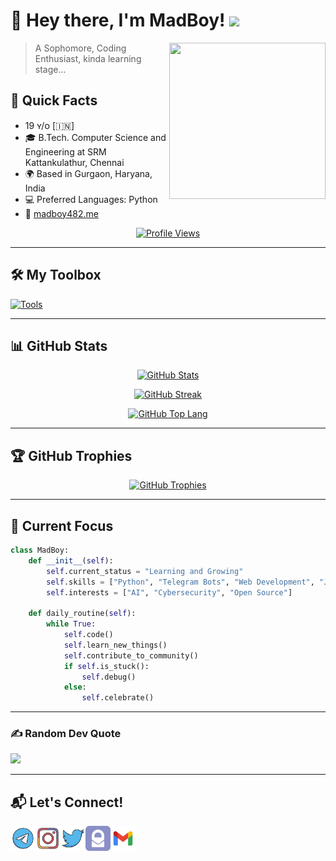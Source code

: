# 👋 Hey there, I'm MadBoy! <a href="https://github.com/madboy482"><img src="https://media.giphy.com/media/WUlplcMpOCEmTGBtBW/giphy.gif" width="50"></a>

<a href="https://github.com/madboy482"><img align="right" src="https://i.imgflip.com/7glmq9.gif" height="250" width="250"/></a>

> A Sophomore, Coding Enthusiast, kinda learning stage...

## 🚀 Quick Facts

- 19 ʏ/ᴏ [🇮🇳]
- 🎓 B.Tech. Computer Science and Engineering at SRM Kattankulathur, Chennai
- 🌍 Based in Gurgaon, Haryana, India
- 💻 Preferred Languages: Python
- 🔗 [madboy482.me](https://madboy482.me)

<p align="center">
  <a href="https://github.com/madboy482">
  <img src="https://komarev.com/ghpvc/?username=madboy482&label=Profile%20Views&theme=radical&style=flat" alt="Profile Views"/>
  </a>
</p>

---

## 🛠️ My Toolbox
[![Tools](https://skillicons.dev/icons?i=py,c,cpp,java,js,html,css,react,nodejs,npm,fastapi,django,tensorflow,tailwind,ubuntu,git,heroku,vercel,bash,arduino,redis,mongodb,postgres,mysql,firebase,atom,aws,azure,gitlab,replit,visualstudio,vscode,pycharm,clion,eclipse,powershell&perline=10)](https://github.com/madboy482)

---

## 📊 GitHub Stats

<p align="center">
  <a href="https://github.com/madboy482">
  <img src="https://github-readme-stats.vercel.app/api?username=madboy482&theme=radical&hide_border=false&include_all_commits=true&count_private=true" alt="GitHub Stats" />
  </a>
</p>
<p align="center">
  <a href="https://github.com/madboy482">
  <img src="https://github-readme-streak-stats.herokuapp.com/?user=madboy482&theme=radical&hide_border=false" alt="GitHub Streak" />
  </a>
</p>
<p align="center">
  <a href="https://github.com/madboy482">
  <img src="https://github-readme-stats.vercel.app/api/top-langs/?username=madboy482&theme=radical&hide_border=false&include_all_commits=true&count_private=true&layout=compact" alt="GitHub Top Lang" />
  </a>
</p>

---

## 🏆 GitHub Trophies

<p align="center">
  <a href="https://github.com/madboy482">
  <img src="https://github-profile-trophy.vercel.app/?username=madboy482&theme=radical&no-frame=false&margin-w=15&margin-h=15" alt="GitHub Trophies" />
  </a>
</p>

---

## 🎯 Current Focus

```python
class MadBoy:
    def __init__(self):
        self.current_status = "Learning and Growing"
        self.skills = ["Python", "Telegram Bots", "Web Development", "Java", "C", "C++"]
        self.interests = ["AI", "Cybersecurity", "Open Source"]

    def daily_routine(self):
        while True:
            self.code()
            self.learn_new_things()
            self.contribute_to_community()
            if self.is_stuck():
                self.debug()
            else:
                self.celebrate()
```

---

### ✍️ Random Dev Quote
![](https://quotes-github-readme.vercel.app/api?type=horizontal&theme=radical)

---

## 📬 Let's Connect!
<a href="https://telegram.dog/Invictus_MadBoi" class="padded"><img align="left" alt="madboy482" width="40px" src="./MadBoi/icon/telegram.svg" /></a>
<a href="https://instagram.com/_nalin_.482" class="padded"><img align="left" alt="madboy482" width="40px" src="./MadBoi/icon/instagram.svg" /></a> 
<a href="https://x.com/madboy482" class="padded"><img align="left" alt="madboy482" width="40px" src="./MadBoi/icon/twitter.svg" /></a>
<a href="mailto:madboy482@proton.me" class="padded"><img align="left" alt="madboy482" width="40px" src="./MadBoi/icon/protonmail.svg" /></a>
<a href="mailto:invictusmadboy482@gmail.com" class="padded"><img align="left" alt="madboy482" width="40px" src="./MadBoi/icon/gmail.svg" /></a>
